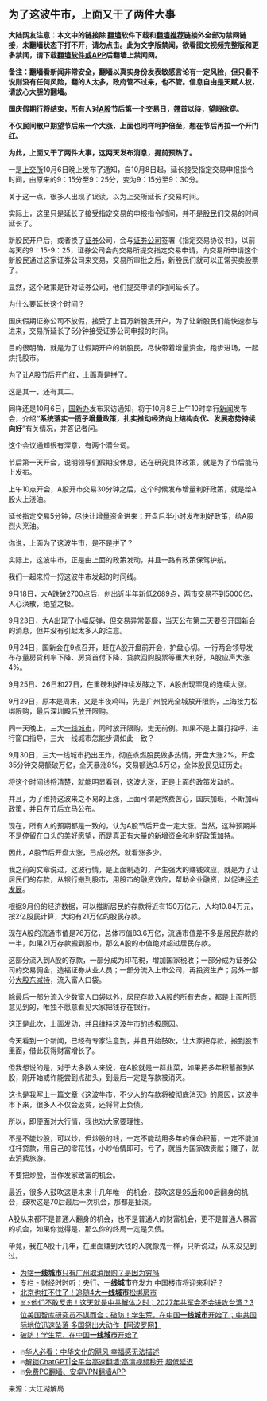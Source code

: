  <!-- 面包屑导航 --> <h2>为了这波牛市，上面又干了两件大事</h2> <p class="notice"><b>大陆网友注意：本文中的链接除 <a href="https://github.com/bannedbook/fanqiang" >翻墙</a>软件下载和<a href="https://github.com/killgcd/justmysocks/blob/master/README.md">翻墙推荐</a>链接外全部为禁网链接，未翻墙状态下打不开，请勿点击。此为文字版禁闻，欲看图文视频完整版和更多禁闻，请下载<a href="https://github.com/bannedbook/fanqiang">翻墙软件或APP</a>后翻墙上禁闻网。</p><p>备注：翻墙看新闻非常安全，翻墙以真实身份发表敏感言论有一定风险，但只看不说则没有任何风险，翻的人太多，政府管不过来，也不管。信息自由是天赋人权，请放心大胆的翻墙。</b></p>  <div class="entry"> <p><strong>国庆假期行将结束，所有人对<a href="https://www.bannedbook.org/bnews/tag/A%E8%82%A1/" class="st_tag internal_tag" rel="tag" title="标签 A股 下的日志">A股</a>节后第一个交易日，翘首以待，望眼欲穿。</strong></p> <p><strong>不仅民间散户期望节后来一个大涨，上面也同样呵护倍至，想在节后再拉一个开门红。</strong></p> <p><strong>为此，上面又干了两件大事，这两天发布消息，提前预热了。</strong></p> <p>一是<a href="https://www.bannedbook.org/bnews/tag/%e4%b8%8a%e4%ba%a4%e6%89%80/" class="st_tag internal_tag" rel="tag" title="标签 上交所 下的日志">上交所</a>10月6日晚上发布了通知，自10月8日起，延长接受指定交易申报指令时间，由原来的9：15分至9：25分，变为9：15分至9：30分。</p> <p>关于这一点，很多人出现了误读，以为上交所延长了交易时间。</p> <p>实际上，这里只是延长了接受指定交易的申报指令时间，并不是<a href="https://www.bannedbook.org/bnews/tag/%e8%82%a1%e6%b0%91/" class="st_tag internal_tag" rel="tag" title="标签 股民 下的日志">股民</a>们交易的时间延长了。</p> <p>新股民开户后，或者换了<a href="https://www.bannedbook.org/bnews/tag/%E8%AF%81%E5%88%B8/" class="st_tag internal_tag" rel="tag" title="标签 证券 下的日志">证券</a>公司，会与<a href="https://www.bannedbook.org/bnews/tag/%E8%AF%81%E5%88%B8%E5%85%AC%E5%8F%B8/" class="st_tag internal_tag" rel="tag" title="标签 证券公司 下的日志">证券公司</a>签署《指定交易协议书》，以前每天的9：15-9：25，证券公司会向交易所提交指定交易申请，向交易所申请这个新股民通过这家证券公司来交易，交易所审批之后，新股民们就可以正常买卖股票了。</p> <p>显然，这个政策是针对证券公司，他们提交申请的时间延长了。</p> <p>为什么要延长这个时间？</p> <p>国庆假期证券公司不放假，接受了上百万新股民开户，为了让新股民们能快速参与进来，交易所延长了5分钟接受证券公司申报的时间。</p> <p>目的很明确，就是为了让假期开户的新股民，尽快带着增量资金，跑步进场，一起烘托股市。</p> <p>为了让A股节后开门红，上面真是拼了。</p>  <p>这是其一，还有其二。</p> <p>同样还是10月6日，<a href="https://www.bannedbook.org/bnews/tag/%e5%9b%bd%e6%96%b0%e5%8a%9e/" class="st_tag internal_tag" rel="tag" title="标签 国新办 下的日志">国新办</a>发布采访通知，将于10月8日上午10时举行<span class='wp_keywordlink_affiliate'><a href="https://www.bannedbook.org/" title="新闻">新闻</a></span>发布会，介绍<strong>“系统落实一揽子增量政策，扎实推动经济向上结构向优、发展态势持续向好</strong>”有关情况，并答记者问。</p> <p>这个会议通知很有深意，有两个潜台词。</p> <p>节后第一天开会，说明领导们假期没休息，还在研究具体政策，就是为了节后能马上发布。</p> <p>上午10点开会，A股开市交易30分钟之后，这个时候发布增量利好政策，就是给A股火上浇油。</p> <p>延长指定交易5分钟，尽快让增量资金进来；开盘后半小时发布利好政策，给A股烈火烹油。</p> <p>你说，上面为了这波牛市，是不是拼了？</p> <p>实际上，这波牛市，正是由上面的政策发动，并且一路有政策保驾护航。</p> <p>我们一起来捋一捋这波牛市发起的时间线。</p> <p>9月18日，大A跌破2700点后，创出近半年新低2689点，两市交易不到5000亿，人心涣散，绝望之极。</p> <p>9月23日，大A出现了小幅反弹，但交易异常萎靡，当天公布第二天要召开国新会的消息，但并没有引起太多人的注意。</p> <p>9月24日，国新会在9点召开，赶在A股开盘前开会，护盘心切。一行两会领导发布存量房贷利率下降、房贷首付下降、贷款回购股票等重大利好，A股应声大涨4%。</p>  <p>9月25日、26日和27日，在重磅利好持续发酵之下，A股出现罕见的连续大涨。</p> <p>9月29日，原本是周末，又是半夜鸡叫，先是广州脱光全城放开限购，上海接力松绑限购，最后深圳殿后放开限购。</p> <p>同一天晚上，三大<a href="https://www.bannedbook.org/bnews/tag/%E4%B8%80%E7%BA%BF%E5%9F%8E%E5%B8%82/" class="st_tag internal_tag" rel="tag" title="标签 一线城市 下的日志">一线城市</a>，同时放开限购，史无前例。如果不是上面打招呼，进行窗口指导，三大一线城市怎能步调如此一致？</p> <p>9月30日，三大一线城市扔出王炸，彻底点燃股民做多热情，开盘大涨2%，开盘35分钟交易额破万亿，全天暴涨8%，交易额达3.5万亿，全体股民见证历史。</p> <p>将这个时间线捋清楚，就能明显看到，这波大涨，正是上面的政策发动的。</p> <p>并且，为了维持这波来之不易的上涨，上面可谓是煞费苦心，国庆加班，不断加码政策，并且在节后立马公布。</p> <p>现在，所有人的预期都是一致的，认为A股节后开盘一定大涨。当然，这种预期并不是停留在口头的美好愿望，而是真正有大量的新增资金和利好政策加持。</p> <p>因此，A股节后开盘大涨，已成必然，就看涨多少。</p> <p>我之前的文章说过，这波行情，是上面制造的，产生强大的赚钱效应，就是为了让居民们的存款，从银行搬到股市，用股市的融资效应，帮助企业融资，以促进<span class='wp_keywordlink'><a href="https://www.bannedbook.org/forum2/topic869.html" title="宪政、法治和经济发展——走向市场经济的制度保障" target="_blank">经济发展</a></span>。</p> <p>根据9月份的经济数据，可以推断居民的存款将近有150万亿元，人均10.84万元，按2亿股民计算，大约有21万亿的股民存款。</p> <p>现在A股的流通市值是76万亿，总体市值83.6万亿，流通市值差不多是居民存款的一半，如果21万存款搬到股市，那么A股的市值绝对超过居民存款。</p> <p>这部分流入到A股的存款，一部分成为印花税，增加国家税收；一部分成为证券公司的交易佣金，造福证券从业人员；一部分流入上市公司，再投资生产；另外一部分<a href="https://www.bannedbook.org/bnews/tag/%E5%A4%A7%E8%82%A1%E4%B8%9C%E5%87%8F%E6%8C%81/" class="st_tag internal_tag" rel="tag" title="标签 大股东减持 下的日志">大股东减持</a>，流入富人口袋。</p>  <p>除最后一部分流入少数富人口袋以外，居民存款入A股的所有去向，都是上面所愿意见到的，唯独不愿意看见大家把钱存在银行。</p> <p>这正是此次，上面发动，并且维持这波牛市的终极原因。</p> <p>今天看到一个新闻，已经有专家注意到，并且开始鼓吹，让大家把存款，搬到股市里面，借此获得财富增长了。</p> <p>但我想说的是，对于大多数人来说，在A股就是一群韭菜，如果把多年积蓄搬到A股，刚开始或许能尝到点甜头，到最后一定是存款被消灭。</p> <p>这也是我写上一篇文章《这波牛市，不少人的存款将被彻底消灭》的原因，这波牛市下来，很多人不仅会返贫，还将背上负债。</p> <p>所以，即便面对大行情，我也劝大家要理性。</p> <p>不是不能炒股，可以炒，但炒股的钱，一定不能动用多年的保命积蓄，一定不能加杠杆贷款，用自己的零花钱，小炒怡情即可。亏了，就当为国家做贡献；赚了，就去消费旅游。</p> <p>不要把炒股，当作发家致富的机会。</p> <p>最近，很多人鼓吹这是未来十几年唯一的机会，鼓吹这是<a href="https://www.bannedbook.org/bnews/tag/95%E5%90%8E/" class="st_tag internal_tag" rel="tag" title="标签 95后 下的日志">95后</a>和00后翻身的机会，鼓吹这是70后最后一次机会，那都是扯淡。</p> <p>A股从来都不是普通人翻身的机会，也不是普通人的财富机会，更不是普通人暴富的机会，如果你觉得是，那么你的终局一定是负债。</p> <p>毕竟，我在A股十几年，在里面赚到大钱的人就像鬼一样，只听说过，从来没见到过。</p> <!--<div id="taboola-mid-1"></div>--><ul class='op-related-articles' title='相关阅读'> <li><a href='https://www.bannedbook.org/bnews/baitai/20241006/2098059.html' target='_blank'>为啥<b>一线城市</b>只有广州取消限购？是因为穷吗</a></li> <li><a href='https://www.bannedbook.org/bnews/ssgc/20241005/2097686.html' target='_blank'>专栏 - 财经时时听：央行、<b>一线城市</b>齐发力 中国楼市将迎来利好？</a></li> <li><a href='https://www.bannedbook.org/bnews/topimagenews/20241001/2095933.html' target='_blank'>北京也扛不住了！追随4大<b>一线城市</b>松绑房市</a></li> <li><a href='https://www.bannedbook.org/bnews/bannedvideo/20241001/2095893.html' target='_blank'>☠️⚡他们不敢反击！这天就是中共解体之时；2027年共军会不会进攻台湾？3位美国智库研究员不谋而合；破防！学生荒，在中国<b>一线城市</b>开始了；中共国际地位迅速坠落 多国祭出大动作【阿波罗网】</a></li> <li><a href='https://www.bannedbook.org/bnews/topimagenews/20240930/2095517.html' target='_blank'>破防！学生荒，在中国<b>一线城市</b>开始了</a></li> </ul> <ul class="texttj"> <!--<li>🔥<a href="https://www.bannedbook.org/bnews/ssgc/20230219/1850782.html" target="_blank">法国犹太老板：神告诉我们，只有一位中国人能救人类</a></li>--> <li>🔥<a href="https://www.bannedbook.org/bnews/comments/20220220/1694796.html" target="_blank">华人必看：中华文化的飓风 幸福感无法描述</a></li> <li>🔥<a href="https://github.com/bannedbook/fanqiang/wiki/V2ray%E6%9C%BA%E5%9C%BA" target="_blank">解锁ChatGPT|全平台高速翻墙:高清视频秒开,超低延迟</a></li> <li>🔥<a href="https://github.com/bannedbook/fanqiang/wiki/%E7%A6%81%E9%97%BB%E7%BD%91%E5%AE%89%E5%8D%93%E7%BF%BB%E5%A2%99%E6%96%B0%E9%97%BBAPP" target="_blank">免费PC翻墙、安卓VPN翻墙APP</a></li> </ul><p class="src-info">来源：大江湖解局 </p> <a name='sharetosocial'></a> <div style="margin-bottom:5px;padding-bottom:5px;clear:both"> <div id="archive-pix-1" class="banner-ads"> <!-- AuctionX Display platform tag START --> <div id="27602x728x90x621x_ADSLOT1" clicktrack="%%CLICK_URL_ESC%%"></div>  <!-- AuctionX Display platform tag END --> </div> <div id="archive-pix-2" class="banner-ads"> <!-- AuctionX Display platform tag START --> <div id="27556x300x250x621x_ADSLOT1" clicktrack="%%CLICK_URL_ESC%%" style="margin:0 auto;text-align:center"></div>  <!-- AuctionX Display platform tag END --> </div> </div>  <div id="archive-pix-1" class="banner-ads"> <!-- AuctionX Display platform tag START --> <div id="27603x728x90x621x_ADSLOT1" clicktrack="%%CLICK_URL_ESC%%"></div>  <!-- AuctionX Display platform tag END --> </div> </div><!--END ENTRY--> 